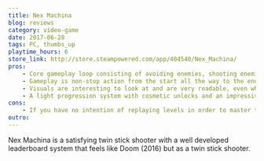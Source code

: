 ```yaml
---
title: Nex Machina
blog: reviews
category: video-game
date: 2017-06-28
tags: PC, thumbs_up
playtime_hours: 6
store_link: http://store.steampowered.com/app/404540/Nex_Machina/
pros:
    - Core gameplay loop consisting of avoiding enemies, shooting enemies, saving humans and handling secret side objectives encourages you to constantly move around in a deliberate way, like a dance, making for a dynamic and fulfilling experience.
    - Gameplay is non-stop action from the start all the way to the end with no filler in between.
    - Visuals are interesting to look at and are very readable, even when there are hundreds of enemies and bullets on screen.
    - A light progression system with cosmetic unlocks and an impressive leaderboard system encourages players to replay levels in order to master them and get better high scores.
cons:
    - If you have no intention of replaying levels in order to master them and achieve greater high scores, then you'll be done with all the content in the game in around two or three hours.
outro:
---
```

Nex Machina is a satisfying twin stick shooter with a well developed leaderboard system that feels like Doom (2016) but as a twin stick shooter.
